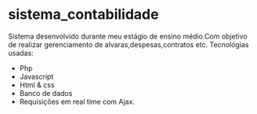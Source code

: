 # sistema_contabilidade
Sistema desenvolvido durante meu estágio de ensino médio.Com objetivo de realizar gerenciamento de alvaras,despesas,contratos etc.
Tecnológias usadas:
- Php
- Javascript
- Html & css
- Banco de dados
- Requisições em real time com Ajax.
